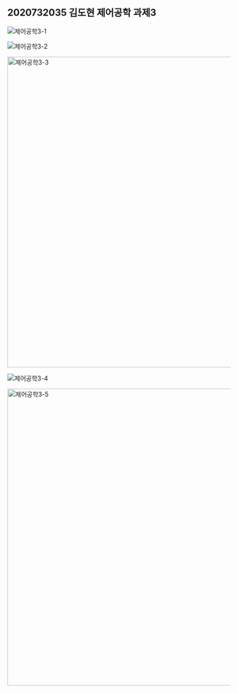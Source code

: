 ## 2020732035 김도현 제어공학 과제3


![제어공학3-1](https://github.com/user-attachments/assets/e45d21bb-f0bc-457d-b681-233239b4e321)

![제어공학3-2](https://github.com/user-attachments/assets/45cb8c80-351c-4113-bad4-5c05bfcbad66)

<img width="700" alt="제어공학3-3" src="https://github.com/user-attachments/assets/3e5d3020-e936-4fca-ae4d-59e076198824">

![제어공학3-4](https://github.com/user-attachments/assets/a55e3bbc-17fe-4d47-b7c2-0cc429003f00)

<img width="669" alt="제어공학3-5" src="https://github.com/user-attachments/assets/6f7a62a3-8d39-4758-93ab-c58e1eb67e3a">
